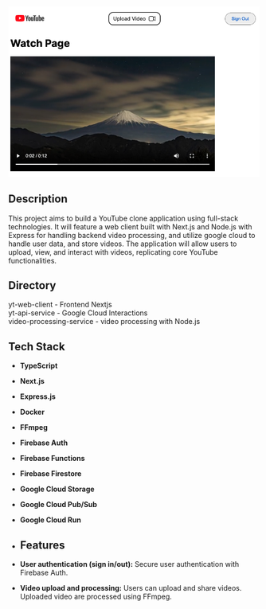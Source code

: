 
<img src="video_page3.png" alt="Video Playing Page" width="700"/>

## Description

This project aims to build a YouTube clone application using full-stack technologies. 
It will feature a web client built with Next.js and Node.js with Express for handling backend video processing, and utilize google cloud to handle user data, and store videos. 
The application will allow users to upload, view, and interact with videos, replicating core YouTube functionalities.

## Directory
yt-web-client - Frontend Nextjs <br/>
yt-api-service - Google Cloud Interactions <br/>
video-processing-service - video processing with Node.js

## Tech Stack
- **TypeScript**
- **Next.js**
- **Express.js**
- **Docker**
- **FFmpeg**
- **Firebase Auth**
- **Firebase Functions**
- **Firebase Firestore**
- **Google Cloud Storage**
- **Google Cloud Pub/Sub**
- **Google Cloud Run**

- ## Features

- **User authentication (sign in/out):** Secure user authentication with Firebase Auth.
- **Video upload and processing:** Users can upload and share videos. Uploaded video are processed using FFmpeg.


